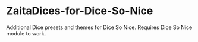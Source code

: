 # ZaitaDices-for-Dice-So-Nice
Additional Dice presets and themes for Dice So Nice. Requires Dice So Nice module to work.
